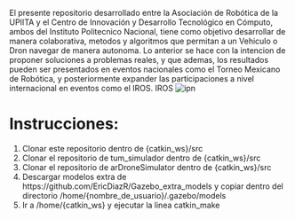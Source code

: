 El presente repositorio desarrollado entre la Asociación de Robótica de la UPIITA y el Centro de Innovación y Desarrollo Tecnológico en Cómputo, ambos del Instituto Politecnico Nacional, tiene como objetivo desarrollar de manera colaborativa, metodos y algoritmos que permitan a un Vehiculo o Dron navegar de manera autonoma. 
Lo anterior se hace con la intencion de proponer soluciones a problemas reales, y que ademas, los resultados pueden ser presentados en eventos nacionales como el Torneo Mexicano de Robótica, y posteriormente expander las participaciones a nivel internacional  en eventos como el IROS.
IROS
![ipn](https://www.ipn.mx/assets/files/ccs/img/comunicados/2020/01/1920x500-3.jpg)


<h1>Instrucciones:</h1>
<ol>
<li>Clonar este repositorio dentro de {catkin_ws}/src </li>
<li>Clonar el repositorio de tum_simulador dentro de {catkin_ws}/src</li>
<li>Clonar el repositorio de arDroneSimulator dentro de {catkin_ws}/src</li>
<li>Descargar modelos extra de https://github.com/EricDiazR/Gazebo_extra_models y copiar dentro del directorio /home/{nombre_de_usuario}/.gazebo/models</li>
<li>Ir a /home/{catkin_ws} y ejecutar la linea catkin_make</li>
</ol>
